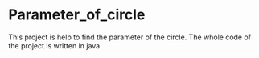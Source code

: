 # Parameter_of_circle
This project is help to find the parameter of the circle.
The whole code of the project is written in java.
